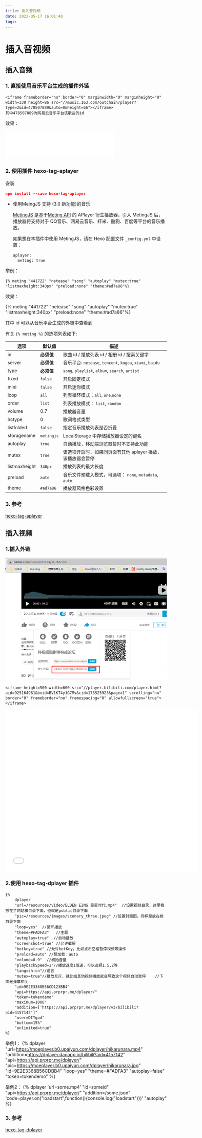 ```yaml
---
title: 插入音视频
date: 2022-05-17 16:01:48
tags:
---
```


# 插入音视频



## 插入音频

### 1. 直接使用音乐平台生成的插件外链

```
<iframe frameborder="no" border="0" marginwidth="0" marginheight="0" width=330 height=86 src="//music.163.com/outchain/player?type=2&id=478507889&auto=0&height=66"></iframe>
其中478507889为网易云音乐平台该歌曲的id
```

效果：

   <iframe frameborder="no" border="0" marginwidth="0" marginheight="0" width=340 height=86 src="//music.163.com/outchain/player?type=2&id=478507889&auto=0&height=66"></iframe>



### 2. 使用插件 hexo-tag-aplayer

   安装

   ```json
   npm install --save hexo-tag-aplayer
   ```


* 使用MeingJS 支持 (3.0 新功能)的音乐

   [MetingJS](https://github.com/metowolf/MetingJS) 是基于[Meting API](https://github.com/metowolf/Meting) 的 APlayer 衍生播放器，引入 MetingJS 后，播放器将支持对于 QQ音乐、网易云音乐、虾米、酷狗、百度等平台的音乐播放。

   如果想在本插件中使用 MetingJS，请在 Hexo 配置文件 `_config.yml` 中设置：

   ```
   aplayer:
     meting: true
   ```

举例：


```
{% meting "441722" "netease" "song" "autoplay" "mutex:true" "listmaxheight:340px" "preload:none" "theme:#ad7a86"%}
```

效果：

{% meting "441722" "netease" "song" "autoplay" "mutex:true" "listmaxheight:340px" "preload:none" "theme:#ad7a86"%}




其中 id 可以从音乐平台生成的外链中查看到

有关 `{% meting %}` 的选项列表如下:

| 选项          | 默认值     | 描述                                                        |
| ------------- | ---------- | ----------------------------------------------------------- |
| id            | **必须值** | 歌曲 id / 播放列表 id / 相册 id / 搜索关键字                |
| server        | **必须值** | 音乐平台: `netease`, `tencent`, `kugou`, `xiami`, `baidu`   |
| type          | **必须值** | `song`, `playlist`, `album`, `search`, `artist`             |
| fixed         | `false`    | 开启固定模式                                                |
| mini          | `false`    | 开启迷你模式                                                |
| loop          | `all`      | 列表循环模式：`all`, `one`,`none`                           |
| order         | `list`     | 列表播放模式： `list`, `random`                             |
| volume        | 0.7        | 播放器音量                                                  |
| lrctype       | 0          | 歌词格式类型                                                |
| listfolded    | `false`    | 指定音乐播放列表是否折叠                                    |
| storagename   | `metingjs` | LocalStorage 中存储播放器设定的键名                         |
| autoplay      | `true`     | 自动播放，移动端浏览器暂时不支持此功能                      |
| mutex         | `true`     | 该选项开启时，如果同页面有其他 aplayer 播放，该播放器会暂停 |
| listmaxheight | `340px`    | 播放列表的最大长度                                          |
| preload       | `auto`     | 音乐文件预载入模式，可选项： `none`, `metadata`, `auto`     |
| theme         | `#ad7a86`  | 播放器风格色彩设置                                          |

### 3. 参考

[hexo-tag-aplayer](https://github.com/MoePlayer/hexo-tag-aplayer/blob/master/docs/README-zh_cn.md)



## 插入视频

### 1.插入外链

![image-20220528145353678](插入音视频/image-20220528145353678.png)

```
<iframe height=500 width=600 src="//player.bilibili.com/player.html?aid=925164961&bvid=BV1KT4y1G7Mv&cid=175525923&page=1" scrolling="no" border="0" frameborder="no" framespacing="0" allowfullscreen="true"> </iframe>
```

<iframe height=500 width=600 src="//player.bilibili.com/player.html?aid=925164961&bvid=BV1KT4y1G7Mv&cid=175525923&page=1" scrolling="no" border="0" frameborder="no" framespacing="0" allowfullscreen="true"> </iframe>



### 2.使用 hexo-tag-dplayer 插件

```
{% 
    dplayer         
    "url=/resources/video/ELDEN EING 星星时代.mp4"  //设置视频目录，这里我放在了网站根目录下面，也就是public目录下面     
    "pic=/resources/images/scenery_three.jpeg" //设置封面图，同样是放在根目录下面     
    "loop=yes"  //循环播放    
    "theme=#FADFA3"   //主题    
    "autoplay=true"  //自动播放    
    "screenshot=true" //允许截屏    
    "hotkey=true" //允许hotKey，比如点击空格暂停视频等操作    
    "preload=auto" //预加载：auto    
    "volume=0.9"  //初始音量    
    "playbackSpeed=1"//播放速度1倍速，可以选择1.5,2等   
    "lang=zh-cn"//语言    
    "mutex=true"//播放互斥，就比如其他视频播放就会导致这个视频自动暂停    //下面是弹幕相关    
    "id=9E2E3368B56CD123BB4"    
    "api=https://api.prprpr.me/dplayer/"    
    "token=tokendemo"    
    "maximum=1000"    
    "addition=['https://api.prprpr.me/dplayer/v3/bilibili?aid=4157142']"    
    "user=DIYgod"    
    "bottom=15%"    
    "unlimited=true"
%}
```

举例1：
{% 
    dplayer 
    "url=https://moeplayer.b0.upaiyun.com/dplayer/hikarunara.mp4" 
    "addition=https://dplayer.daoapp.io/bilibili?aid=4157142" 
    "api=https://api.prprpr.me/dplayer/" 
    "pic=https://moeplayer.b0.upaiyun.com/dplayer/hikarunara.jpg" 
    "id=9E2E3368B56CDBB4" 
    "loop=yes" 
    "theme=#FADFA3" 
    "autoplay=false" 
    "token=tokendemo" 
%}

举例2：
{% 
    dplayer 
    'url=some.mp4' 
    "id=someid" 
    "api=https://api.prprpr.me/dplayer/" 
    "addition=/some.json" 
    'code=player.on("loadstart",function(){console.log("loadstart")})' 
    "autoplay" 
%} 

### 3. 参考

[hexo-tag-dplayer](https://github.com/MoePlayer/hexo-tag-dplayer)